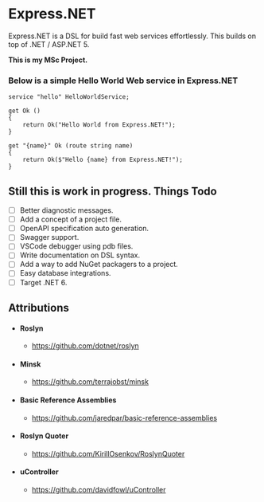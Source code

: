 # Express.NET

Express.NET is a DSL for build fast web services effortlessly.
This builds on top of .NET / ASP.NET 5.

**This is my MSc Project.**

### Below is a simple Hello World Web service in Express.NET

```
service "hello" HelloWorldService;

get Ok ()
{
    return Ok("Hello World from Express.NET!");
}

get "{name}" Ok (route string name)
{
    return Ok($"Hello {name} from Express.NET!");
}
```

## Still this is work in progress. Things Todo

- [ ] Better diagnostic messages.
- [ ] Add a concept of a project file.
- [ ] OpenAPI specification auto generation.
- [ ] Swagger support.
- [ ] VSCode debugger using pdb files. 
- [ ] Write documentation on DSL syntax.
- [ ] Add a way to add NuGet packagers to a project.
- [ ] Easy database integrations.
- [ ] Target .NET 6.

## Attributions
- #### Roslyn
    - https://github.com/dotnet/roslyn
- #### Minsk
    - https://github.com/terrajobst/minsk
- #### Basic Reference Assemblies
    - https://github.com/jaredpar/basic-reference-assemblies
- #### Roslyn Quoter
    - https://github.com/KirillOsenkov/RoslynQuoter
- #### uController
    - https://github.com/davidfowl/uController

